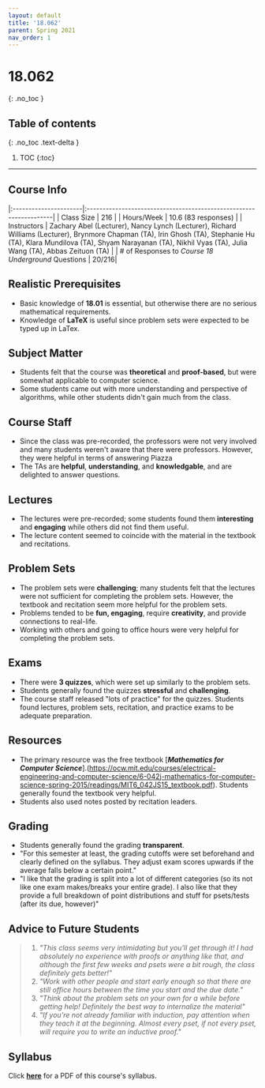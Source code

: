 ```yaml
---
layout: default
title: '18.062'
parent: Spring 2021
nav_order: 1
---
```


# 18.062
{: .no_toc }

## Table of contents
{: .no_toc .text-delta }

1. TOC
{:toc}

---

## Course Info

|:----------------------|:-------------------------------------------------------------------|
| Class Size            | 216                                                                |
| Hours/Week            | 10.6 (83 responses)                                                | 
| Instructors           | Zachary Abel (Lecturer), Nancy Lynch (Lecturer), Richard Williams (Lecturer), Brynmore Chapman (TA), Irin Ghosh (TA), Stephanie Hu (TA), Klara Mundilova (TA), Shyam Narayanan (TA), Nikhil Vyas (TA), Julia Wang (TA), Abbas Zeituon (TA)   |
| # of Responses to *Course 18 Underground* Questions  | 20/216|

## Realistic Prerequisites
* Basic knowledge of **18.01** is essential, but otherwise there are no serious mathematical requirements.
* Knowledge of **LaTeX** is useful since problem sets were expected to be typed up in LaTex.

## Subject Matter
* Students felt that the course was **theoretical** and **proof-based**, but were somewhat applicable to computer science.
* Some students came out with more understanding and perspective of algorithms, while other students didn't gain much from the class.

## Course Staff
* Since the class was pre-recorded, the professors were not very involved and many students weren't aware that there were professors. However, they were helpful in terms of answering Piazza 
* The TAs are **helpful**, **understanding**, and **knowledgable**, and are delighted to answer questions.

## Lectures
* The lectures were pre-recorded; some students found them **interesting** and **engaging** while others did not find them useful.
* The lecture content seemed to coincide with the material in the textbook and recitations.

## Problem Sets
* The problem sets were **challenging**; many students felt that the lectures were not sufficient for completing the problem sets. However, the textbook and recitation seem more helpful for the problem sets.
* Problems tended to be **fun, engaging**, require **creativity**, and provide connections to real-life.
* Working with others and going to office hours were very helpful for completing the problem sets.

## Exams
* There were **3 quizzes**, which were set up similarly to the problem sets.
* Students generally found the quizzes **stressful** and **challenging**.
* The course staff released "lots of practice" for the quizzes. Students found lectures, problem sets, recitation, and practice exams to be adequate preparation.

## Resources
* The primary resource was the free textbook [***Mathematics for Computer Science***].(https://ocw.mit.edu/courses/electrical-engineering-and-computer-science/6-042j-mathematics-for-computer-science-spring-2015/readings/MIT6_042JS15_textbook.pdf). Students generally found the textbook very helpful.
* Students also used notes posted by recitation leaders.

## Grading
* Students generally found the grading **transparent**.
* "For this semester at least, the grading cutoffs were set beforehand and clearly defined on the syllabus. They adjust exam scores upwards if the average falls below a certain point."
* "I like that the grading is split into a lot of different categories (so its not like one exam makes/breaks your entire grade). I also like that they provide a full breakdown of point distributions and stuff for psets/tests (after its due, however)"

## Advice to Future Students
> 1. *"This class seems very intimidating but you'll get through it! I had absolutely no experience with proofs or anything like that, and although the first few weeks and psets were a bit rough, the class definitely gets better!"*
> 2. *"Work with other people and start early enough so that there are still office hours between the time you start and the due date."*
> 3. *"Think about the problem sets on your own for a while before getting help! Definitely the best way to internalize the material"*
> 4. *"If you’re not already familiar with induction, pay attention when they teach it at the beginning. Almost every pset, if not every pset, will require you to write an inductive proof."*

## Syllabus
Click [**here**](/assets/files/062_Syllabus_Fall2020.pdf) for a PDF of this course's syllabus.